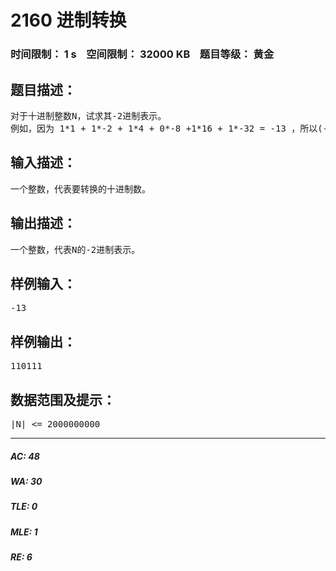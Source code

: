 # 2160 进制转换   
### 时间限制： 1 s&nbsp;&nbsp;&nbsp;&nbsp;空间限制： 32000 KB&nbsp;&nbsp;&nbsp;&nbsp;题目等级： 黄金  
## 题目描述：  

<pre>
对于十进制整数N，试求其-2进制表示。  
例如，因为 1*1 + 1*-2 + 1*4 + 0*-8 +1*16 + 1*-32 = -13 ，所以(-13)_10 = (110111)_-2。
</pre>
  
  
## 输入描述：  

<pre>
一个整数，代表要转换的十进制数。
</pre>
  
  
## 输出描述：  

<pre>
一个整数，代表N的-2进制表示。
</pre>
  
  
## 样例输入：  

<pre>
-13
</pre>
  
  
## 样例输出：  

<pre>
110111
</pre>
  
  
## 数据范围及提示：  

<pre>
|N| <= 2000000000
</pre>
  
  
***  

##### AC: 48  
##### WA: 30  
##### TLE: 0  
##### MLE: 1  
##### RE: 6  
